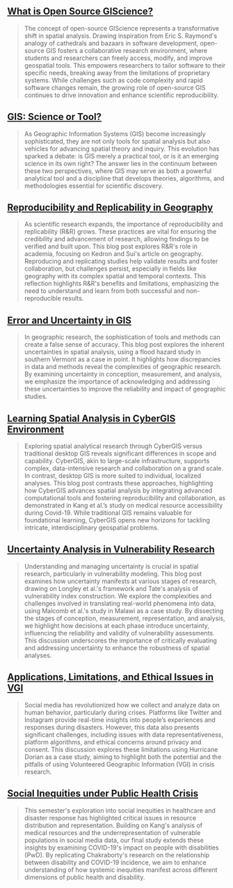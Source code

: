 <!-- This is a comment to prevent the first line from being interpreted as a title -->

## [What is Open Source GIScience?](../blogposts/open-giscience.md)

> The concept of open-source GIScience represents a transformative shift in spatial analysis. Drawing inspiration from Eric S. Raymond's analogy of cathedrals and bazaars in software development, open-source GIS fosters a collaborative research environment, where students and researchers can freely access, modify, and improve geospatial tools. This empowers researchers to tailor software to their specific needs, breaking away from the limitations of proprietary systems. While challenges such as code complexity and rapid software changes remain, the growing role of open-source GIS continues to drive innovation and enhance scientific reproducibility.

## [GIS: Science or Tool?](../blogposts/science_tool.md)

> As Geographic Information Systems (GIS) become increasingly sophisticated, they are not only tools for spatial analysis but also vehicles for advancing spatial theory and inquiry. This evolution has sparked a debate: is GIS merely a practical tool, or is it an emerging science in its own right? The answer lies in the continuum between these two perspectives, where GIS may serve as both a powerful analytical tool and a discipline that develops theories, algorithms, and methodologies essential for scientific discovery.

## [Reproducibility and Replicability in Geography](../blogposts/r_r.md)

> As scientific research expands, the importance of reproducibility and replicability (R&R) grows. These practices are vital for ensuring the credibility and advancement of research, allowing findings to be verified and built upon. This blog post explores R&R's role in academia, focusing on Kedron and Sui's article on geography. Reproducing and replicating studies help validate results and foster collaboration, but challenges persist, especially in fields like geography with its complex spatial and temporal contexts. This reflection highlights R&R's benefits and limitations, emphasizing the need to understand and learn from both successful and non-reproducible results.

## [Error and Uncertainty in GIS](../blogposts/error_uncertainty.md)

> In geographic research, the sophistication of tools and methods can create a false sense of accuracy. This blog post explores the inherent uncertainties in spatial analysis, using a flood hazard study in southern Vermont as a case in point. It highlights how discrepancies in data and methods reveal the complexities of geographic research. By examining uncertainty in conception, measurement, and analysis, we emphasize the importance of acknowledging and addressing these uncertainties to improve the reliability and impact of geographic studies.

## [Learning Spatial Analysis in CyberGIS Environment](../blogposts/cybergis.md)

> Exploring spatial analytical research through CyberGIS versus traditional desktop GIS reveals significant differences in scope and capability. CyberGIS, akin to large-scale infrastructure, supports complex, data-intensive research and collaboration on a grand scale. In contrast, desktop GIS is more suited to individual, localized analyses. This blog post contrasts these approaches, highlighting how CyberGIS advances spatial analysis by integrating advanced computational tools and fostering reproducibility and collaboration, as demonstrated in Kang et al.’s study on medical resource accessibility during Covid-19. While traditional GIS remains valuable for foundational learning, CyberGIS opens new horizons for tackling intricate, interdisciplinary geospatial problems.

## [Uncertainty Analysis in Vulnerability Research](../blogposts/vulnerability.md)

> Understanding and managing uncertainty is crucial in spatial research, particularly in vulnerability modeling. This blog post examines how uncertainty manifests at various stages of research, drawing on Longley et al.'s framework and Tate's analysis of vulnerability index construction. We explore the complexities and challenges involved in translating real-world phenomena into data, using Malcomb et al.'s study in Malawi as a case study. By dissecting the stages of conception, measurement, representation, and analysis, we highlight how decisions at each phase introduce uncertainty, influencing the reliability and validity of vulnerability assessments. This discussion underscores the importance of critically evaluating and addressing uncertainty to enhance the robustness of spatial analyses.

## [Applications, Limitations, and Ethical Issues in VGI](../blogposts/vgi.md)

> Social media has revolutionized how we collect and analyze data on human behavior, particularly during crises. Platforms like Twitter and Instagram provide real-time insights into people’s experiences and responses during disasters. However, this data also presents significant challenges, including issues with data representativeness, platform algorithms, and ethical concerns around privacy and consent. This discussion explores these limitations using Hurricane Dorian as a case study, aiming to highlight both the potential and the pitfalls of using Volunteered Geographic Information (VGI) in crisis research.

## [Social Inequities under Public Health Crisis](../blogposts/covid_disability.md)

> This semester's exploration into social inequities in healthcare and disaster response has highlighted critical issues in resource distribution and representation. Building on Kang's analysis of medical resources and the underrepresentation of vulnerable populations in social media data, our final study extends these insights by examining COVID-19's impact on people with disabilities (PwD). By replicating Chakraborty's research on the relationship between disability and COVID-19 incidence, we aim to enhance understanding of how systemic inequities manifest across different dimensions of public health and disability.



